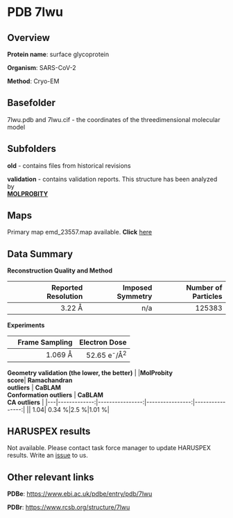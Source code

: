 # PDB 7lwu

## Overview

**Protein name**: surface glycoprotein

**Organism**: SARS-CoV-2

**Method**: Cryo-EM



## Basefolder

7lwu.pdb and 7lwu.cif - the coordinates of the threedimensional molecular model

## Subfolders



**old** - contains files from historical revisions

**validation** - contains validation reports. This structure has been analyzed by <br>  [**MOLPROBITY**](https://github.com/thorn-lab/coronavirus_structural_task_force/tree/master/pdb/surface_glycoprotein/SARS-CoV-2/7lwu/validation/molprobity)    



## Maps

Primary map emd_23557.map available. **Click** [here](http://ftp.wwpdb.org/pub/emdb/structures/EMD-23557/map/) 

## Data Summary
**Reconstruction Quality and Method**

|   | Reported Resolution | Imposed Symmetry | Number of Particles |
|---|-------------:|----------------:|--------------:|
|   |3.22 Å|n/a|125383|

**Experiments**

|   | Frame Sampling | Electron Dose |
|---|-------------:|----------------:|
|   |1.069 Å|52.65 e<sup>-</sup>/Å<sup>2</sup>|

**Geometry validation (the lower, the better)**
|   |**MolProbity<br>score**| **Ramachandran<br>outliers** | **CaBLAM<br>Conformation outliers** | **CaBLAM<br>CA outliers** |
|---|-------------:|----------------:|----------------:|----------------:|
||  1.04|  0.34 %|2.5 %|1.01 %|

## HARUSPEX results

Not available. Please contact task force manager to update HARUSPEX results. Write an [issue](https://github.com/thorn-lab/coronavirus_structural_task_force/issues) to us.

## Other relevant links 
**PDBe**:  https://www.ebi.ac.uk/pdbe/entry/pdb/7lwu
 
**PDBr**: https://www.rcsb.org/structure/7lwu 
